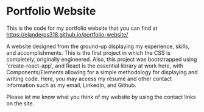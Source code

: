# Portfolio Website

This is the code for my portfolio website that you can find at https://elanderos318.github.io/portfolio-website/

A website designed from the ground-up displaying my experience, skills, and accomplishments. This is the first project in which the CSS is completely, originally engineered. Also, this project was bootstrapped using 'create-react-app', and React is the essential library at work here, with Components/Elements allowing for a simple methodology for displaying and writing code. Here, you may access my résumé and other contact information such as my email, LinkedIn, and Github.

Please let me know what you think of my website by using the contact links on the site.